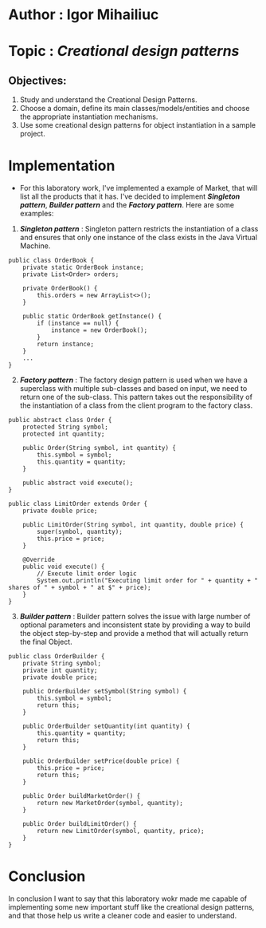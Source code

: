 # **Author : Igor Mihailiuc**

# Topic : *Creational design patterns*

## Objectives:
1. Study and understand the Creational Design Patterns.
2. Choose a domain, define its main classes/models/entities and choose the appropriate instantiation mechanisms.
3. Use some creational design patterns for object instantiation in a sample project.

# Implementation
- For this laboratory work, I've implemented a example of Market, that will list all the products that it has. I've decided to implement ***Singleton pattern***, ***Builder pattern*** and the ***Factory pattern***. Here are some examples:

1. ***Singleton pattern*** :
Singleton pattern restricts the instantiation of a class and ensures that only one instance of the class exists in the Java Virtual Machine.
```
public class OrderBook {
    private static OrderBook instance;
    private List<Order> orders;

    private OrderBook() {
        this.orders = new ArrayList<>();
    }

    public static OrderBook getInstance() {
        if (instance == null) {
            instance = new OrderBook();
        }
        return instance;
    }
    ...
}
```

2. ***Factory pattern*** :
The factory design pattern is used when we have a superclass with multiple sub-classes and based on input, we need to return one of the sub-class. This pattern takes out the responsibility of the instantiation of a class from the client program to the factory class.
```
public abstract class Order {
    protected String symbol;
    protected int quantity;

    public Order(String symbol, int quantity) {
        this.symbol = symbol;
        this.quantity = quantity;
    }

    public abstract void execute();
}
```
```
public class LimitOrder extends Order {
    private double price;

    public LimitOrder(String symbol, int quantity, double price) {
        super(symbol, quantity);
        this.price = price;
    }

    @Override
    public void execute() {
        // Execute limit order logic
        System.out.println("Executing limit order for " + quantity + " shares of " + symbol + " at $" + price);
    }
}
```

3. ***Builder pattern*** : 
Builder pattern solves the issue with large number of optional parameters and inconsistent state by providing a way to build the object step-by-step and provide a method that will actually return the final Object.

```
public class OrderBuilder {
    private String symbol;
    private int quantity;
    private double price;

    public OrderBuilder setSymbol(String symbol) {
        this.symbol = symbol;
        return this;
    }

    public OrderBuilder setQuantity(int quantity) {
        this.quantity = quantity;
        return this;
    }

    public OrderBuilder setPrice(double price) {
        this.price = price;
        return this;
    }

    public Order buildMarketOrder() {
        return new MarketOrder(symbol, quantity);
    }

    public Order buildLimitOrder() {
        return new LimitOrder(symbol, quantity, price);
    }
}
```

# Conclusion

In conclusion I want to say that this laboratory wokr made me capable of implementing some new important stuff like the creational design patterns, and that those help us write a cleaner code and easier to understand.